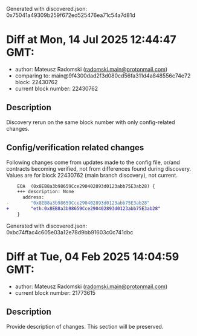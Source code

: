 Generated with discovered.json: 0x75041a49309b259f672ed525476ea71c54a7d81d

# Diff at Mon, 14 Jul 2025 12:44:47 GMT:

- author: Mateusz Radomski (<radomski.main@protonmail.com>)
- comparing to: main@9f4300dad2f3d080cd56fa311d4a848556c74e72 block: 22430762
- current block number: 22430762

## Description

Discovery rerun on the same block number with only config-related changes.

## Config/verification related changes

Following changes come from updates made to the config file,
or/and contracts becoming verified, not from differences found during
discovery. Values are for block 22430762 (main branch discovery), not current.

```diff
    EOA  (0x8EB8a3b98659Cce290402893d0123abb75E3ab28) {
    +++ description: None
      address:
-        "0x8EB8a3b98659Cce290402893d0123abb75E3ab28"
+        "eth:0x8EB8a3b98659Cce290402893d0123abb75E3ab28"
    }
```

Generated with discovered.json: 0xbc74ffac4c605e03a12e78d9bb91603c0c741dbc

# Diff at Tue, 04 Feb 2025 14:04:59 GMT:

- author: Mateusz Radomski (<radomski.main@protonmail.com>)
- current block number: 21773615

## Description

Provide description of changes. This section will be preserved.
